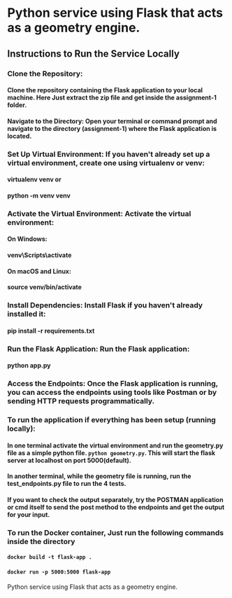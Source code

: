 # Python service using Flask that acts as a geometry engine. 
##  Instructions to Run the Service Locally
### Clone the Repository: 
#### Clone the repository containing the Flask application to your local machine. Here Just extract the zip file and get inside the assignment-1 folder.
#### Navigate to the Directory: Open your terminal or command prompt and navigate to the directory (assignment-1) where the Flask application is located.
### Set Up Virtual Environment: If you haven't already set up a virtual environment, create one using virtualenv or venv:
#### virtualenv venv  or
#### python -m venv venv
### Activate the Virtual Environment: Activate the virtual environment:
#### On Windows:
#### venv\Scripts\activate
#### On macOS and Linux:
#### source venv/bin/activate
### Install Dependencies: Install Flask if you haven't already installed it:
#### pip install -r requirements.txt
### Run the Flask Application: Run the Flask application:
#### python app.py
### Access the Endpoints: Once the Flask application is running, you can access the endpoints using tools like Postman or by sending HTTP requests programmatically.

### To run the application if everything has been setup (running locally):
#### In one terminal activate the virtual environment and run the geometry.py file as a simple python file. `python geometry.py`. This will start the flask server at localhost on port 5000(default).
#### In another terminal, while the geometry file is running, run the test_endpoints.py file to run the 4 tests.
#### If you want to check the output separately, try the POSTMAN application or cmd itself to send the post method to the endpoints and get the output for your input.
### To run the Docker container, Just run the following commands inside the directory
#### `docker build -t flask-app .`
#### `docker run -p 5000:5000 flask-app`
 Python service using Flask that acts as a geometry engine. 
